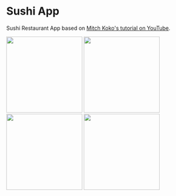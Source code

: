# Sushi App

Sushi Restaurant App based on [Mitch Koko's tutorial on YouTube](https://www.youtube.com/watch?v=zOQzu3BGSqo).
<p float="left">
  <img src="https://github.com/user-attachments/assets/18ec79e8-a117-450a-a192-7de80a37338e" width="200" />
  <img src="https://github.com/user-attachments/assets/2df8078c-c47d-4058-83a3-f1a4fc3abffe" width="200" />
  <img src="https://github.com/user-attachments/assets/9b2dea49-add6-480a-9418-33dd88a88d87" width="200" />
  <img src="https://github.com/user-attachments/assets/da8ad09d-6e5d-4297-9ee3-07281def4f30" width="200" />
</p>
